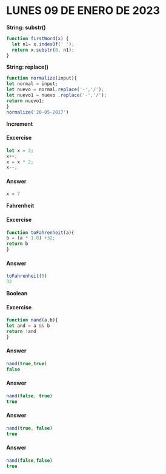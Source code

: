 # LUNES 09 DE ENERO DE 2023

**String: substr()**

```javascript
function firstWord(x) {
  let n1= x.indexOf(' ');
  return x.substr(0, n1);
}
```

**String: replace()**
```javascript
function normalize(input){
let normal = input;
let nuevo = normal.replace('-','/');
let nuevo1 = nuevo .replace('-','/');
return nuevo1;
}
normalize('20-05-2017')
```
**Increment**

#### Excercise
```javascript
let x = 3;
x++;
x = x * 2;
x--;
```
#### Answer
```javascript
x = 7
```

**Fahrenheit**

#### Excercise
```javascript
function toFahrenheit(a){
b = (a * 1.8) +32;
return b
}
```

#### Answer
```javascript
toFahrenheit(0)
32
```

**Boolean**
#### Excercise
```javascript
function nand(a,b){
let and = a && b
return !and
}
```

#### Answer
```javascript
nand(true,true)
false
```


#### Answer
```javascript
nand(false, true)
true
```


#### Answer
```javascript
nand(true, false)
true
```


#### Answer
```javascript
nand(false,false)
true
```